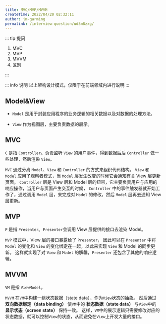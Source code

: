 ```yaml
---
title: MVC/MVP/MVVM
createTime: 2022/04/20 02:32:11
author: jm-garming
permalink: /interview-question/ud3m8zxg/
---
```


::: tip 提问

1. MVC
2. MVP
3. MVVM
4. 区别

:::

::: info 说明
以上架构设计模式，仅限于在前端领域内进行说明
:::

## Model&View

- `Model` 是用于封装应用程序的业务逻辑的相关数据以及对数据的处理方法。

- `View` 作为视图层，主要负责数据的展示。

## MVC

`C` 是指 `Controller`。负责监听 `View` 的用户事件，得到数据后后 `Controller` 做一些处理，然后渲染 `View`。

`MVC` 通过分离 `Model`、`View` 和 `Controller` 的方式来组织代码结构。
`View` 和 `Model` 应用了观察者模式，当 `Model` 层发生改变的时候它会通知有关 View 层更新页面。
`Controller` 层是 View 层和 Model 层的纽带，它主要负责用户与应用的响应操作，当用户与页面产生交互的时候，
`Controller` 中的事件触发器就开始工作了，通过调用 `Model` 层，来完成对 `Model` 的修改，然后 `Model` 层再去通知 View 层更新。

## MVP

`P` 是指 `Presenter`。`Presenter`会调用 View 层提供的接口去渲染 Model。

`MVP` 模式中，View 层的接口暴露给了 `Presenter`，
因此可以在 `Presenter` 中将 `Model` 的变化和 `View` 的变化绑定在一起，以此来实现 `View` 和 Model 的同步更新。
这样就实现了对 `View` 和 `Model` 的解耦，`Presenter` 还包含了其他的响应逻辑。

## MVVM

`VM` 是指 `ViewModel`。

`MVVM` 在`VM`中构建一组状态数据（state data），作为`View`状态的抽象。
然后通过 **双向数据绑定（data binding）** 使`VM`中的 **状态数据（state data）** 与`View`中的 **显示状态（screen state）** 保持一致。
这样，`VM`中的展示逻辑只需要修改对应的状态数据，就可以控制`View`的状态，从而避免在`View`上开发大量的接口。
